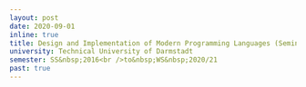 ```yaml
---
layout: post
date: 2020-09-01
inline: true
title: Design and Implementation of Modern Programming Languages (Seminar)
university: Technical University of Darmstadt
semester: SS&nbsp;2016<br />to&nbsp;WS&nbsp;2020/21
past: true
---
```

